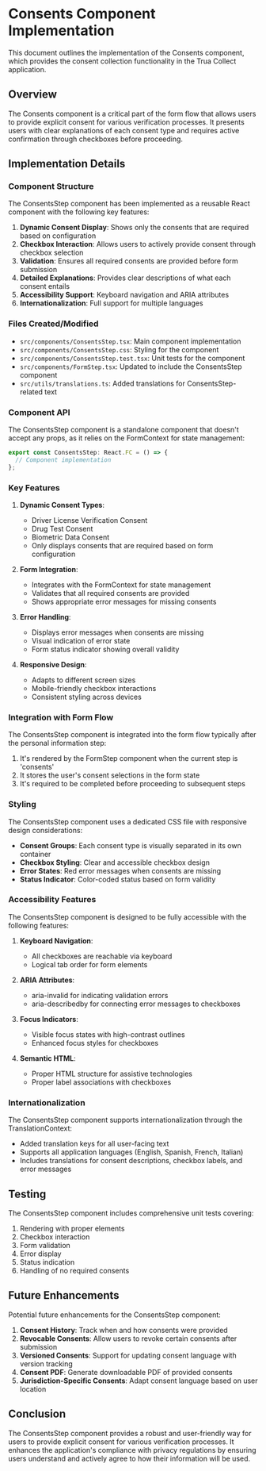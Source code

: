 # Consents Component Implementation

This document outlines the implementation of the Consents component, which provides the consent collection functionality in the Trua Collect application.

## Overview

The Consents component is a critical part of the form flow that allows users to provide explicit consent for various verification processes. It presents users with clear explanations of each consent type and requires active confirmation through checkboxes before proceeding.

## Implementation Details

### Component Structure

The ConsentsStep component has been implemented as a reusable React component with the following key features:

1. **Dynamic Consent Display**: Shows only the consents that are required based on configuration
2. **Checkbox Interaction**: Allows users to actively provide consent through checkbox selection
3. **Validation**: Ensures all required consents are provided before form submission
4. **Detailed Explanations**: Provides clear descriptions of what each consent entails
5. **Accessibility Support**: Keyboard navigation and ARIA attributes
6. **Internationalization**: Full support for multiple languages

### Files Created/Modified

- `src/components/ConsentsStep.tsx`: Main component implementation
- `src/components/ConsentsStep.css`: Styling for the component
- `src/components/ConsentsStep.test.tsx`: Unit tests for the component
- `src/components/FormStep.tsx`: Updated to include the ConsentsStep component
- `src/utils/translations.ts`: Added translations for ConsentsStep-related text

### Component API

The ConsentsStep component is a standalone component that doesn't accept any props, as it relies on the FormContext for state management:

```typescript
export const ConsentsStep: React.FC = () => {
  // Component implementation
};
```

### Key Features

1. **Dynamic Consent Types**:
   - Driver License Verification Consent
   - Drug Test Consent
   - Biometric Data Consent
   - Only displays consents that are required based on form configuration

2. **Form Integration**:
   - Integrates with the FormContext for state management
   - Validates that all required consents are provided
   - Shows appropriate error messages for missing consents

3. **Error Handling**:
   - Displays error messages when consents are missing
   - Visual indication of error state
   - Form status indicator showing overall validity

4. **Responsive Design**:
   - Adapts to different screen sizes
   - Mobile-friendly checkbox interactions
   - Consistent styling across devices

### Integration with Form Flow

The ConsentsStep component is integrated into the form flow typically after the personal information step:

1. It's rendered by the FormStep component when the current step is 'consents'
2. It stores the user's consent selections in the form state
3. It's required to be completed before proceeding to subsequent steps

### Styling

The ConsentsStep component uses a dedicated CSS file with responsive design considerations:

- **Consent Groups**: Each consent type is visually separated in its own container
- **Checkbox Styling**: Clear and accessible checkbox design
- **Error States**: Red error messages when consents are missing
- **Status Indicator**: Color-coded status based on form validity

### Accessibility Features

The ConsentsStep component is designed to be fully accessible with the following features:

1. **Keyboard Navigation**:
   - All checkboxes are reachable via keyboard
   - Logical tab order for form elements

2. **ARIA Attributes**:
   - aria-invalid for indicating validation errors
   - aria-describedby for connecting error messages to checkboxes

3. **Focus Indicators**:
   - Visible focus states with high-contrast outlines
   - Enhanced focus styles for checkboxes

4. **Semantic HTML**:
   - Proper HTML structure for assistive technologies
   - Proper label associations with checkboxes

### Internationalization

The ConsentsStep component supports internationalization through the TranslationContext:

- Added translation keys for all user-facing text
- Supports all application languages (English, Spanish, French, Italian)
- Includes translations for consent descriptions, checkbox labels, and error messages

## Testing

The ConsentsStep component includes comprehensive unit tests covering:

1. Rendering with proper elements
2. Checkbox interaction
3. Form validation
4. Error display
5. Status indication
6. Handling of no required consents

## Future Enhancements

Potential future enhancements for the ConsentsStep component:

1. **Consent History**: Track when and how consents were provided
2. **Revocable Consents**: Allow users to revoke certain consents after submission
3. **Versioned Consents**: Support for updating consent language with version tracking
4. **Consent PDF**: Generate downloadable PDF of provided consents
5. **Jurisdiction-Specific Consents**: Adapt consent language based on user location

## Conclusion

The ConsentsStep component provides a robust and user-friendly way for users to provide explicit consent for various verification processes. It enhances the application's compliance with privacy regulations by ensuring users understand and actively agree to how their information will be used.